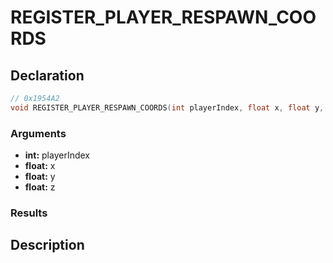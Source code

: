 # REGISTER_PLAYER_RESPAWN_COORDS

## Declaration
```cpp
// 0x1954A2
void REGISTER_PLAYER_RESPAWN_COORDS(int playerIndex, float x, float y, float z);
```

### Arguments
- **int:** playerIndex
- **float:** x
- **float:** y
- **float:** z

### Results

## Description
